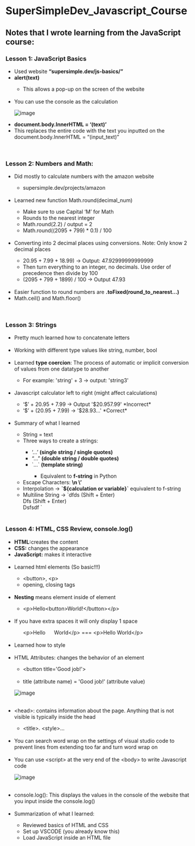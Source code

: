 # SuperSimpleDev_Javascript_Course

<h2>Notes that I wrote learning from the JavaScript course:</h2>

<h3>Lesson 1: JavaScript Basics</h3>
<ul>
  <li>Used website <b>“supersimple.dev/js-basics/”</b></li>
  <li><b>alert(text)</b></li>
  <ul>
        <li>This allows a pop-up on the screen of the website</li>
  </ul>
  <br>
  <li>You can use the console as the calculation</li>
  
  ![image](https://github.com/WCARL12/SuperSimpleDev_Javascript_Course/assets/139624156/29556356-104d-40c5-a9e7-25e16e113ca1)
  
  
  <li><b>document.body.InnerHTML = ‘(text)’</b></li>
  <li>This replaces the entire code with the text you inputted on the document.body.InnerHTML = “(input_text)”</li>
</ul>
<br>
<h3>Lesson 2: Numbers and Math:</h3>
<ul>
  <li>Did mostly to calculate numbers with the amazon website</li>
  <ul>
    <li>supersimple.dev/projects/amazon</li>
  </ul>
  <br>
  <li>Learned new function Math.round(decimal_num)</li>
  <ul>
    <li>Make sure to use Capital ‘M’ for Math</li>
    <li>Rounds to the nearest integer</li>
    <li>Math.round(2.2) / output = 2</li>
    <li>Math.round((2095 + 799) * 0.1) / 100</li>
  </ul>
  <br>
  <li>Converting into 2 decimal places using conversions. Note: Only know 2 decimal places</li>
  <ul>
    <li>20.95 + 7.99 + 18.99) -> Output: 47.92999999999999</li>
    <li>Then turn everything to an integer, no decimals.  Use order of precedence then divide by 100</li>
    <li>(2095 + 799 + 1899) / 100 -> Output 47.93</li>
  </ul>
  <br>
  <li>Easier function to round numbers are <b>.toFixed(round_to_nearest…)</b></li>
  <li>Math.ceil() and Math.floor()</li>
</ul>

<br>
<h3>Lesson 3: Strings</h3>
<ul>
  <li>Pretty much learned how to concatenate letters</li>
  <br>
  <li>Working with different type values like string, number, bool</li>
  <br>
  <li>Learned <b>type coercion</b>: The process of automatic or implicit conversion of values from one datatype to another</li>
  <ul>
    <li>For example: 'string' + 3 -> output: 'string3'</li>
  </ul>
  <br>
  <li>Javascript calculator left to right (might affect calculations)</li>
  <ul>
    <li>‘$’ + 20.95 + 7.99 -> Output '$20.957.99' *Incorrect*</li>
    <li>‘$’ + (20.95 + 7.99) -> '$28.93…' *Correct*</li>
  </ul>
  <br>
  <li>Summary of what I learned</li>
    <ul>
      <li>String = text</li>
      <li>Three ways to create a strings:</li>
      <ul>
        <li>‘...’ <b>(single string / single quotes)</b></li>
        <li>“...” <b>(double string / double quotes)</b></li>
        <li>`...` <b>(template string)</b></li>
        <ul>
          <li>Equivalent to <b>f-string</b> in Python</li>
        </ul>
      </ul>
      <li>Escape Characters: <b>\n \’</b></li>
      <li>Interpolation -> <b>`${calculation or variable}`</b> equivalent to f-string</li>
      <li>Multiline String -> `dfds  (Shift + Enter)<br>
Dfs (Shift + Enter) <br>
Dsfsdf ` 
</li>
<br>
    </ul>
</ul>
<h3>Lesson 4: HTML, CSS Review, console.log()</h3>

<ul>
  <li><b>HTML:</b>creates the content</li>
  <li><b>CSS:</b> changes the appearance</li>
  <li><b>JavaScript:</b> makes it interactive</li>
  <br>
  <li>Learned html elements (So basic!!!)</li>
  <ul>
    <li>&lt;button&gt;, &lt;p&gt;</li>
    <li>opening, closing tags</li>
  </ul>
  <br>
  <li><b>Nesting</b> means element inside of element</li>
  <ul>
    <li>&lt;p&gt;Hello&lt;button&gt;World!&lt;/button&gt;&lt;/p&gt;</li>
  </ul>
  <br>
  <li>If you have extra spaces it will only display 1 space</li>
  <ul>
    &lt;p&gt;Hello&nbsp;&nbsp;&nbsp;&nbsp;&nbsp;&nbsp;World&lt;/p&gt; === &lt;p&gt;Hello World&lt;/p&gt;
  </ul>
  <br>
  <li>Learned how to style</li>
  <br>
  <li>HTML Attributes: changes the behavior of an element</li>
  <ul>
    <li>
      &lt;button title='Good job!'&gt;
    </li>
  <br>
    <li>
      title (attribute name) = 'Good job!' (attribute value)
    </li>
  </ul>
  
  ![image](https://github.com/WCARL12/SuperSimpleDev_Javascript_Course/assets/139624156/88dbb235-41b1-4370-b896-521a1483d224)
  
  <br>
  <li>&lt;head&gt;: contains information about the page. Anything that is not visible is typically inside the head</li>
  <ul>
    <li>&lt;title&gt;. &lt;style&gt;...</li>
  </ul>
  <br>
  <li>You can search word wrap on the settings of visual studio code to prevent lines from extending too far and turn word wrap on</li>
  <br>
  <li>You can use &lt;script&gt; at the very end of the &lt;body&gt; to write Javascript code</li>
  
  ![image](https://github.com/WCARL12/SuperSimpleDev_Javascript_Course/assets/139624156/fbfb4dde-f737-4108-a4c0-e55945c56da0)

  <br>
<li>console.log(): This displays the values in the console of the website that you input inside the console.log()</li>
  <br>
<li>Summarization of what I learned:</li>
<ul>
  <li>Reviewed basics of HTML and CSS</li>
  <li>Set up VSCODE (you already know this)</li>
  <li>Load JavaScript inside an HTML file <script>, onclick=’’ </li>
  <li>Comments</li>
  <li>Console.log()</li>
	<br>
</ul>
</ul>

<h3>Lesson 5 Variables:</h3>
<ul>
  <li>What is a variable?</li>
  <ul>
    <li>A variable is a container where we can save a value and use it later</li>
  </ul>
  <br>
  <li>Ways to create variables:</li>
  <ul>
    <li>let x = 1</li>
    <li>const = 2</li>
    <li>var = 3</li>
  </ul>
  <br>
  <li>Variable Rules:</li>
  <ul>
    <li>Can't use special words / reserved words</li>
    <li>Can’t start with a number</li>
    <li>Can’t use special characters except: $ _</li>
  </ul>
  
  ![image](https://github.com/WCARL12/SuperSimpleDev_Javascript_Course/assets/139624156/40d3dd8c-f298-40f4-a10a-6bb9cf2eccc9)

![image](https://github.com/WCARL12/SuperSimpleDev_Javascript_Course/assets/139624156/421ad0fc-3ece-48ce-9e51-a4877b840ceb)

<li><b>;</b> means the end of an instruction</li>
<ul>
  <li>let x = 12; console.log(x); console.log(‘hello’);</li>
</ul>
  <br>
<li>Creating and reassigning variables</li>
<ul>
  <li>Creating variables -> let y = ‘Hello’;</li>
  <li>Reassigning variables -> y = ‘World’</li>
  <li>Note you do not need to use the “let” again if you want to reassign a new value inside a variable. “let” is for assigning new variables that has not been created yet.</li>
</ul>
  <br>
<li>Learned how to make buttons interactive in the website using Javascript ‘onclick’ and ‘variables’:</li>

![image](https://github.com/WCARL12/SuperSimpleDev_Javascript_Course/assets/139624156/7e52074a-0403-4adf-b0ad-7859671c0afa)

<li>Variable Re-assignment Shortcuts</li>

![image](https://github.com/WCARL12/SuperSimpleDev_Javascript_Course/assets/139624156/c1855d4e-5103-4b95-8c98-1a591473dd8f)

  <br>
<li>Naming Conventions:</li>

![image](https://github.com/WCARL12/SuperSimpleDev_Javascript_Course/assets/139624156/62ff9c32-3ec7-4018-b86d-8cf7da36efd5)

Note: Can't use kebab-case for Javascript. The standard for Javascript is camelCase
<br>
<li>Last thing I learned was "typeof"</li>
<ul>
  <li>console.log(typeof(variable))</li>
</ul>
<br>
<li>Summary of the lesson:</li>
<ul>
  <li>Variables = a way to store values</li>
  <li>Re-assign a variable</li>
  <li>Created the Cart Quantity feature</li>
  <li>Shortcuts for re-assigning a variable</li>
  <li>Naming conventions and best practices</li>
  <li>3 ways to create a variable: let, const, var</li>
</ul>
<br>
</ul>

<h3>Lesson 6: Booleans and If-Statements</h3>
<ul>
  <li>What are Booleans?</li>
  <ul>
    <li>Booleans are another type of value</li>
    <li>There are only 2 boolean values:</li>
    <ul>
      <li>True</li>
      <li>False</li>
    </ul>
  </ul>
  <br>
  <li>What is the purpse of booleans?</li>
  <ul>
    <li>A boolean value represents whether something is true or false.</li>
    <ul>
      <li>console.log(3 < 5) -> Output = true</li>
      <li>console.log(3 > 5) -> Output = false</li>
      <li>console.log(typeof(true)) -> Output = boolean</li>
    </ul>
  </ul>
          <br>
        <li>Learned <b>Comparison Operators</b></li>
        <ul>
          <li><b>Note:</b> The “==” operator compares the values on both sides and returns true if they are equal, <b>even if their types are different.</b></li>
          <ul><li>For example: 1 == ‘1’; // true</li></ul>
          <li><b>Note:</b> The “===” operator checks if the values are equal, but it also <b>checks if their types are the same.</b></li>
          <ul>
            <li>For example: 1 === '1'; // false</li>
          </ul>
        </ul>
          <br>
        
![image](https://github.com/WCARL12/SuperSimpleDev_Javascript_Course/assets/139624156/eb3a9f77-3042-4c1c-b673-a378e5b10a26)

  <br>
  <li><b>Order of Operations:</b></li>
  <br>

  ![image](https://github.com/WCARL12/SuperSimpleDev_Javascript_Course/assets/139624156/77a62b2c-4309-4c47-adac-feb93dd4bdb1)

  <li>console.log(3 > 5 - 5)</li>
  <ul>
    <li>This would first do the operation 5 - 5 then do the comparison 3 > 0
</li>
  </ul>
  <li>Comparison Operators have a <b>lower priority</b> than arithmetic operators</li>
  <br>
  <li><b>If Statements</b></li>
  <ul>
    <li>Lets us write multiple group of code and then decide which code to run</li>    
  <br>    
    
![image](https://github.com/WCARL12/SuperSimpleDev_Javascript_Course/assets/139624156/86140af7-5f10-4b9b-911e-8afd2d4876ad)
    <li>Using if-statements if you are old enough to drive:</li>
  <br>    
      ![image](https://github.com/WCARL12/SuperSimpleDev_Javascript_Course/assets/139624156/f2f23925-9ca4-4f6d-b09d-a75678d969d6)    

  </ul>
  <li>Any variable created inside {...} will only exist inside the { ... }</li>
  
![image](https://github.com/WCARL12/SuperSimpleDev_Javascript_Course/assets/139624156/ff827b3f-94db-4a80-91aa-8d07143c815d)

<p>This will result in error since the x variable is only available inside the { … } brackets
It is a local variable not a global variable.
</p>
<br>
  <li><b>Scope</b></li>
  <ul>Allows to avoid naming conflicts like similar to local and global variables</ul>
  <br>
  <li>Learned how to create rock paper scissors</li>\
  
  ![image](https://github.com/WCARL12/SuperSimpleDev_Javascript_Course/assets/139624156/7ae733cf-d769-4efa-ba50-1f0f2ff6dd97)

<li><b>Algorithm</b></li>
<ul>
  <li>An algorith is a set of steps to complete a task or solve a problem</li>
</ul>
<br>
<li><b>Math.random()</b></li>
<ul>
  <li>Displays a random floating number between 0 - 1</li>
  <li>Cannot change the value that goes up to or between like 1 - 10</li>
</ul>
<br>
<li><b>Logical Operators:</b></li>
<ul>
  <li><b>&& (AND operator)</b></li>
  <ul>
    <li><b>Both / all conditions must be True</b> in order to be True</li>
    <li>console.log(8 > 5 &&  7< 10) // True</li>
    <li>console.log(1 > 10 && 12 > 10) // False</li>
  </ul>
    <li><b>||</b> (OR operator)</li>
      <ul>
        <li><b>Only one condition of the condition or more must be true</b> in order to be true</li>
        <li>console.log(8 > 2 || 12 < 9) // True</li>
        <li>console.log(9 < 2 || ‘Carl’ === ‘Wico’) // False</li>
      </ul>
    <li><b>!</b> (NOT operator)</li>
      <ul>
        <li>Makes the value the opposite</li>
        <li>console.log(!true) // false</li>
        <li>console.log(!(12 > 2)) // False</li>
        <li>console.log(12 !== 9) // True</li>
      </ul>
          <br>
</ul>
  <li><b>Truthy Value</b></li>
          <ul>
            <li>A value that behaves just like true</li>
          </ul>
          <p>If (3){<br>
	console.log(‘Truthy’)<br>
} // Output is Truthy 
</p>

<li><b>Falsy value</b></li>
<ul>
	<li>A value that behaves just like false</li>
</ul>
<p>If (0){<br>
	console.log(‘Truthy’)<br>
} // No output 
</p>

![image](https://github.com/WCARL12/SuperSimpleDev_Javascript_Course/assets/139624156/381a7240-780d-42ad-88ff-45d6767cc169)
<br>
<li>Truthy and Falsy used for example IRL </li>

![image](https://github.com/WCARL12/SuperSimpleDev_Javascript_Course/assets/139624156/44d323c2-1d18-4c2d-b825-11fe4eafaff8)

<li><b>Shortcuts for If-Statements</b></li>

![image](https://github.com/WCARL12/SuperSimpleDev_Javascript_Course/assets/139624156/7e91e2e1-5eb9-47b5-a9f2-cf8bbdaeb172)

<li><b>Ternary Operator Example:</b></li>
<ul>
	<li>true ? console.log('truthy') : console.log('falsy')</li>

 ![image](https://github.com/WCARL12/SuperSimpleDev_Javascript_Course/assets/139624156/2dacb861-95b0-4580-b507-6f29dd2af211)

<li>let points = 110;<br>
Let type = points > 100 ? ‘gold’ : ‘silver’ ; 
</li>

![image](https://github.com/WCARL12/SuperSimpleDev_Javascript_Course/assets/139624156/23998a43-84dd-4e45-bb6a-4587f6b6b406)

<li>var result = (x > 10) ? "greater than 10" : (x < 5) ? "less than 5" : "between 5 and 10";</li>
</ul>
<br>
<li><b>Guard Operator</b></li>
<br>

![image](https://github.com/WCARL12/SuperSimpleDev_Javascript_Course/assets/139624156/9d081245-c298-447c-a836-4e91c0eac1eb)

<ul>
	<li>Similar to: </li>
	<li>Note if the value on the left is already false, it will not have to check the right one if it is true or false since AND operator both needs to be true in order to be true</li>
<li><b>This is a Short Circuit Evaluation</b></li>
</ul>

![image](https://github.com/WCARL12/SuperSimpleDev_Javascript_Course/assets/139624156/126f9c62-0bc1-44f6-a77f-560070d8d36d)



<li><b>Default Operator ||</b></li>
<br>

![image](https://github.com/WCARL12/SuperSimpleDev_Javascript_Course/assets/139624156/f30dc35f-0076-4bab-8d07-585d71c31cf1)

<ul>
	<li>Good for getting default values if there is no decision by the user.</li>
	<br>
</ul>

<h3>Lesson 7: Functions</h3>
<li>What is a function?</li>
<ul>
	<li>A function lets us reuse code</li>
</ul>
<br>
<li>Rules for funciton names:</li>

![image](https://github.com/WCARL12/SuperSimpleDev_Javascript_Course/assets/139624156/4e9e92e4-050f-4b27-bcec-49fad25c20b1)

<li>It is best practice to use camelCase for naming functions</li>
<br>
<li><b>Variable scope exists in functions as well.</b> Any variable that is created inside a function is only accessible inside of that function (local variable). Anything outside is global variable</li>
<br>
<li>Any variable between {...}, only exist between the {...}</li>
<br>
<li><b>Return Statement</b></li>
<ul>
	<li>Lets us get a value out of a function</li>
	<li>When we use a return statement, it ends the function immediately</li>


![image](https://github.com/WCARL12/SuperSimpleDev_Javascript_Course/assets/139624156/c6ba7cdf-5de5-45c3-9a81-762362bf492e)

![image](https://github.com/WCARL12/SuperSimpleDev_Javascript_Course/assets/139624156/d897b30f-23d8-4110-a31f-27e90bc3aa9e)

<li>The second image above, the value it will return is undefined</li>
</ul>
<br>
<li><b>Parameter</b></li>
<ul>
	<li>Allows a value to put into a function</li>
</ul>

![image](https://github.com/WCARL12/SuperSimpleDev_Javascript_Course/assets/139624156/3bedd21c-3ccf-4758-bb88-e088569cea45)

<li><b>Rules for Parameter Names:</b></li>

![image](https://github.com/WCARL12/SuperSimpleDev_Javascript_Course/assets/139624156/56bf89b9-4bc1-427f-a1a3-9e5d3cd074f8)

<li><b>Arguments</b></li>
<ul>
	<li>Arguments are the values you specifically give the function when you can call it.</li>
	<li>calculateTax(<b>argument</b>)</li>
</ul>
<p><b>Note:</b> If you did not give a value for a function that needs a argument, the value will be undefined but the function will still run</p>

![image](https://github.com/WCARL12/SuperSimpleDev_Javascript_Course/assets/139624156/5ccbb42b-2c4d-4a9d-bc25-8f0299562c0a)

<li><b>Parameter default value</b></li>
<ul>
	<li>You can also give parameters in the function a default value</li>
</ul>

![image](https://github.com/WCARL12/SuperSimpleDev_Javascript_Course/assets/139624156/13fc356c-8301-4d25-99e1-bbd32a1d0a55)

<li>You can also call functions inside a function in Javascript</li>
<br>
<li><b>Summary of the lesson</b></li>
<ul>
	<li>Functions = let us reuse code</li>
	<li>Return = gets a value out of a function</li>
	<li>Parameter = put values into a function</li>
	<br>
</ul>
<h3>Lesson 8: Objects</h3>
<li><b>What is an Object?</b></li>
<ul>
	<li>An object groups multiple values together</li>
	<li>Use multiple values together.</li>
	<li>Property Value pair</li>
	<li>An object is also another type of value</li>
	
</ul>
<br>
<li><b>Why do we use Objects?</b></li>
<ul>
	<li>Make our code more organized</li>
	<li>Allows to group variables into one object (encapsulation)</li>
</ul>
<br>
<li><b>Example of Object in Javascript:</b></li>

![image](https://github.com/WCARL12/SuperSimpleDev_Javascript_Course/assets/139624156/14fc3b48-5451-46f8-83d2-bfc301d5c57c)

![image](https://github.com/WCARL12/SuperSimpleDev_Javascript_Course/assets/139624156/9fbd4857-440e-40e6-92a4-5d7b8cee56f4)

<li><b>Changing the value inside of an object</b></li>
<ul>
	<li>Use <b>Dot Notation</b></li>
	<ul>
		<li>console.log(object_name.property)</li>
	</ul>
	<br>
	<li>Use <b>Bracket Notation</b></li>
	<ul>
		<li>console.log(object_name[‘property’])</li>
		<li>Lets us use properties that don’t work with dot notation</li>
		<li>For example: <b>console.log(product.delivery-time) will not work</b> because Javascript thinks you are using the arithmetic operator “ <b>-</b> ”.</li>
		<li>console.log(product.[“delivery-time”]) <b>will work</b></li>
	</ul>
	<br>
	<li>If you access a property that does not exist it will return as undefined</li>
</ul>

![image](https://github.com/WCARL12/SuperSimpleDev_Javascript_Course/assets/139624156/08b25fba-f517-4a6e-a6db-cb7397c65ee4)

<li>Bracket Notation Objects Example:</li>
<ul>Note that the first image below will create a syntax error while the second and third image works fine</ul>

![image](https://github.com/WCARL12/SuperSimpleDev_Javascript_Course/assets/139624156/9f3c8bc6-22ea-47fb-8cc5-6e5b00a9f9b3)

![image](https://github.com/WCARL12/SuperSimpleDev_Javascript_Course/assets/139624156/f9cda9a9-a06c-4458-b144-c2fe68485ec8)

![image](https://github.com/WCARL12/SuperSimpleDev_Javascript_Course/assets/139624156/bc0eb0ab-368a-432e-b317-a4b545f66eda)

<li><b>Adding a new property inside an object</b></li>
<ul>
	<li>objectName.newPropertyName = newValue</li>
</ul>

![image](https://github.com/WCARL12/SuperSimpleDev_Javascript_Course/assets/139624156/b04e4483-cab1-4d65-a057-4d57426913ee)

<li><b>Nested Object</b></li>
<ul>
	<li>Allows to create objects inside of an object</li>
</ul>

![image](https://github.com/WCARL12/SuperSimpleDev_Javascript_Course/assets/139624156/907738f3-4ea1-474d-b164-a260c25bc232)

<li>Accessing values inside of nested object</li>
<ul>
	<li><b>console.log(product2.rating.count)</b></li>
	<li><b>console.log(product2[“rating”][“count”])</b></li>
</ul>
<br>
<li><b>Functions inside an object</b></li>

![image](https://github.com/WCARL12/SuperSimpleDev_Javascript_Course/assets/139624156/fa15294c-97a2-4d7d-bc42-8830a7b52b4c)

<li>A function inside of an object is called a <b>method</b></li>
<ul>
	<li>An example of a method is Math.random(), console.log() </li>
</ul>

![image](https://github.com/WCARL12/SuperSimpleDev_Javascript_Course/assets/139624156/0dd9a1e6-3618-4510-b41e-b9a5391d1078)

<li>Learned 2 more built-in objects</li>
<ul>
	<li><b>JSON</b></li>
	<li><b>localStorage</b></li>
</ul>
<li><b>JSON</b></li>
<ul>
	<li>A Javascript Object Notation</li>
	<li>A syntax</li>
	<li><b>Similar to Javascript object</b></li></li>
	<li><b>But has less features</b></li>
	<li>All property <b>must use double quotes</b></li>
	<li>JSON <b>does not support functions</b></li>
</ul>
<li><b>JSON syntax can be understood by almost all programming languages and it is more universal</b></li>

![image](https://github.com/WCARL12/SuperSimpleDev_Javascript_Course/assets/139624156/3359426b-263d-4635-8275-ceb129afa61c)

<li><b>When do we use JSON?</b></li>
<ul>
	<li>When we send data between computers that might use different programming languages</li>
	<li>When we store data</li>
</ul>
<li>Built-in JSON Object</li>
<ul>
	<li>Convert: JavaScript Object -> JSON</li>
	<ul>
		<li><b>JSON.stringify(objectToConvertToJSON)</b></li>
	</ul>
	<li>Convert: JSON -> Javascript Object</li>
	<ul>
		<li><b>JSON.parse(jsonStringToConvertToJavascript)</b></li>
	</ul>
 	<li>Note you do not need to stringify a value if it is already a string only if it is not a string like an object then you have to stringify it</li>
	
</ul>

![image](https://github.com/WCARL12/SuperSimpleDev_Javascript_Course/assets/139624156/8850bb9e-1b3c-4c63-b5bf-135705b0eee3)

<li>Built-in object <b>localStorage</b></li>
<ul>
	<li>Save values more permanently</li>
	<li>The problem is variables are temporary</li>
	<li>If we refresh / close the page, all the variables are deleted</li>
	<li>localStorage only supports strings</li>
</ul>
<br>
<li><b>localStorage.setItem(“giveAccessName”, valueToSave)</b></li>
<ul>
	<li>This saves the value in the storage</li>
</ul>
<br>
<li><b>localStorage.getItem("getAccessNameStorage")</b></b></li>
<ul>
	<li>Gets the value inside the local storage</li>
</ul>
<br>
<li><b>localStorage.removeItem(“removeAccessNameStorage”)</b></li>
<ul>
	<li>Good for resetting a value like a cart or a score</li>
	<li>Note: You also need to <b>handle the null value</b> that comes with removing a local storage value
</li>
</ul>
<br>

![image](https://github.com/WCARL12/SuperSimpleDev_Javascript_Course/assets/139624156/3ea0beb7-d67d-46d2-813d-a0b30fd2e3ea)

<li><b>null vs undefined</b></li>

![image](https://github.com/WCARL12/SuperSimpleDev_Javascript_Course/assets/139624156/a3f35b94-540b-435a-9777-07cebe0aa1ee)

<br>
<li><b>Auto-Boxing</b></li>
<ul>
	<li>This happens when strings are automatically wrap in an object</li>
	<li>Auto-Boxing also <b>works with values like numbers and booleans</b>but <b>does not with null and undefined</b></li>
</ul>

![image](https://github.com/WCARL12/SuperSimpleDev_Javascript_Course/assets/139624156/22cae8ec-1415-4e16-b3e8-4bbb8bb04cbe)

![image](https://github.com/WCARL12/SuperSimpleDev_Javascript_Course/assets/139624156/eb57fd5d-8ce2-4ca2-b52e-ba92454503ab)

<p>This is an example of Auto-Boxing. Javascript puts the string ‘hello’ as an object and can give it <b>property .length and method like .toUpperCase()</b>
</p>
<br>
<li><b></b>Objects are references</li>
<ul>
	<li>The object is somewhere else in the computer’s memory</li>
	<li>When using const as a way to make a object you cannot change the reference but you can change the values inside of it</li>
</ul>

![image](https://github.com/WCARL12/SuperSimpleDev_Javascript_Course/assets/139624156/30d96dc3-2a5e-4d34-b5f2-b5d21ab79fec)

<li>The image below is, the variable object2 copies reference of object1</li>

![image](https://github.com/WCARL12/SuperSimpleDev_Javascript_Course/assets/139624156/025137f6-b2c4-4827-a923-9839db7fa9aa)

<li>Note if you change the values inside of object1 the values for object2 will change as well since they both have the same reference. The output below will be Good job! For both </li>

![image](https://github.com/WCARL12/SuperSimpleDev_Javascript_Course/assets/139624156/b0a0c748-4c70-469b-8712-fff6b98e12bc)

<li>If you create another object that does not have the same reference or memory like the one below and compare them if they are the same. The boolean output will be false. <b>You are comparing the references, not the values inside.</b></li>

![image](https://github.com/WCARL12/SuperSimpleDev_Javascript_Course/assets/139624156/5e463989-c5b2-4ad6-b8fc-228d6a3a87be)

<li><b>Shortcuts for Objects:</b></li>
<br>
<li><b>Destructuring</b></li>
<ul>
	<li>Easier way to take properties out of an object</li>
</ul>

![image](https://github.com/WCARL12/SuperSimpleDev_Javascript_Course/assets/139624156/7963fb43-758e-455a-b355-4d71c23e1778)

<br>
<li><b>Shorthand Property Shortcut</b></li>

![image](https://github.com/WCARL12/SuperSimpleDev_Javascript_Course/assets/139624156/299dbeec-3b23-4c26-9e02-f55f56cee3a3)

<p><b>Note:</b>There is already a variable (message) that was created from destructuring shortcut</p>
<br>
<li><b>Shorthand Method Shortcut</b></li>

![image](https://github.com/WCARL12/SuperSimpleDev_Javascript_Course/assets/139624156/7573e7df-ccfa-44b3-a411-cf66226b0b3e)

<li><b>Summary of what I learned:</b></li>
<ul>
	<li>Objects - group related values together</li>
	<li>Added a score to Rock Paper Scissors</li>
	<li>Built-in objects (JSON, localStorage)</li>
	<li>More details (null, auto-boxing, references)</li>
	<li>Shortcuts (destructuring, shorthand property, shorthand method)</li>
</ul>
<h3>Lesson 9: Document Object Model (DOM)</h3>
<li>DOM is another built in object</li>
<ul>
	<li>Document Object</li>
	<li><b>document.body.innerHTML</b> = 'hello' // <body></li>
	<li><b>document.title</b> = ‘Good Job! // <title>’</li>
</ul>
		<br>
		<li>The document objects represents / models the webpage</li>
		<li>document also has methods</li>
		<ul>
			<li>document.querySelector(‘buttons’)</li>
		</ul>
	<br>
	<li>We can have html elements inside Javascript</li>
		<ul>
			<li><b>document.body.innerHTML</b> = ‘Changed’</li>
			<li><b>document.body.innerHTML</b> = ‘<button>Hello</button’</li>
		</ul>
	<br>
	<li>The DOM combines JavaScript and HTML together</li>
	<br>
	<li>console.log(document.body.innerHTML)</li>
		<ul>
			<li>This displays all the elements inside the body of HTML</li>
		</ul>
				
  ![image](https://github.com/WCARL12/SuperSimpleDev_Javascript_Course/assets/139624156/cc05ea95-dba8-4d37-9dc3-d8ebcf0e14da)

<li><b>document.querySelector(“element”)</b></li>
	<ul>
		<li>Lets us get any element from the page and put it inside a Javascript</li>
	</ul>

 ![image](https://github.com/WCARL12/SuperSimpleDev_Javascript_Course/assets/139624156/1f9c6315-602b-4b17-99aa-f65f388b6d5d)

<li>
HTML element also has properties like innerHTML which lets us see the values it holds
</li>

![image](https://github.com/WCARL12/SuperSimpleDev_Javascript_Course/assets/139624156/a0776ba2-5e5b-4313-8c9c-f778a200cbe1)

<p>
The output for the image above is “Hello”
</p>
<li>Changing the value inside a html element</li>

![image](https://github.com/WCARL12/SuperSimpleDev_Javascript_Course/assets/139624156/34ac8e86-8d37-486c-83e2-1d8c6b12ffba)

<p>
This now change the value of ‘Hello’ to ‘Changed’
</p>
<br>
<li>Note if you have 2 buttons and you did document.querySelector(“buttons”).innerHTML = ‘Changed’; <b>You will only change the value of the first button, not every button you have created.</b></li>

![image](https://github.com/WCARL12/SuperSimpleDev_Javascript_Course/assets/139624156/4f51356d-96ad-4c66-adaf-407ed342ba31)

![image](https://github.com/WCARL12/SuperSimpleDev_Javascript_Course/assets/139624156/5c5a6946-673a-4241-91e9-683ed4dff290)

<li>Using document.querySelector().innerhtml to target a element’s class</li>
<ul>
	<li>Add “ <b>.</b> ” <b>/ dot</b> at the very start of the ( ) to target the class of an element</li>
</ul>

![image](https://github.com/WCARL12/SuperSimpleDev_Javascript_Course/assets/139624156/a51a21fc-518e-4265-9bfa-d084ed5b518a)

<li>It is better to add “<b>js-</b>”for class elements you want to target in your JavaScript</li>
<br>
<li>Storing a HTML element inside a variable in JavaScript</li>
<ul>
	<li>It is also good practice to end in a ‘Element’ / “Elem”at the end of a variable name to show that it is an element variable</li>
</ul>

![image](https://github.com/WCARL12/SuperSimpleDev_Javascript_Course/assets/139624156/658ec1a9-a7d6-4fee-b69f-f949a178bcc0)

<li>
Learned how to to the youtube subscribe button with JavaScript’s interactivity
</li>

![image](https://github.com/WCARL12/SuperSimpleDev_Javascript_Course/assets/139624156/c0f92a3a-e1c4-4b98-bf04-17444fcf158c)

<li><b>Note for Javascript Interactivity</b></li>
<ul>
	<li>When assigning a html element to a variable, use a document.querySelector(). Do not add the .innerHTML <b>but assign the entire object of querySelector()</b></li>
	<li>When comparing if the element’s text is true <b>use .InnerText to compare</b> if it is what it is without the extra space. If you use innerHTML it will compare the text with the space which is most likely end up false</li>
	<li>If you want to change the value inside the HTML element <b>use the .innerHTML to change the value inside</b></li>
</ul>
<br>
<li>Recommend to use functions to make the code much more organized
</li>
<br>
<li><b>htmlVariable.value</b></li>
<ul>
	<li>This allows you to get the value from an input</li>
</ul>

![image](https://github.com/WCARL12/SuperSimpleDev_Javascript_Course/assets/139624156/3eee0c0f-0c04-4e01-8e0b-720b48abf802)

<li>Whenever we get a value from the DOM, the value will be a string.</li>
<ul>
	<li>If you are going to do a calculation and the value is a string then you can use the Number() to change the type of the value.</li>
</ul>

![image](https://github.com/WCARL12/SuperSimpleDev_Javascript_Course/assets/139624156/3cd2b700-ea77-4e41-803f-0f6389c4b56b)

<li>Learned new attribute <b>onkeydown=””</b></li>
<ul>
	<li>This is an event listener and make you see what is being typed when the user is typing</li>
	<li>You can console.log(event) which is an object that is provided for you to see the different types of attributes when the user is typing.</li>
	<li>event.key will display what the user is typing down for the input in the console</li>
	<li>There is also a onkeyup which happens when a key is pressed and released</li>
</ul>

![image](https://github.com/WCARL12/SuperSimpleDev_Javascript_Course/assets/139624156/9ce92daf-078c-4580-8c1e-631fa7a0b562)

![image](https://github.com/WCARL12/SuperSimpleDev_Javascript_Course/assets/139624156/a80af18f-9e9d-4f45-acd2-65a516714729)

<li>Also learned variable.style.display = ‘none’</li>
<li>Also learned variable.style.display = ‘block’</li>

![image](https://github.com/WCARL12/SuperSimpleDev_Javascript_Course/assets/139624156/a210622a-f01d-4d74-9309-abdcc09f8f8a)

![image](https://github.com/WCARL12/SuperSimpleDev_Javascript_Course/assets/139624156/0244e762-9006-4ed8-8d06-3ebeea22b676)

<li>Different attributes you can use for Event Listeners
</li>

![image](https://github.com/WCARL12/SuperSimpleDev_Javascript_Course/assets/139624156/888f65fd-40e1-4e89-a789-64d6e13b70e0)

<li>Unnecessary information “window” object</li>
<ul>
	<li>You can also use window.console.log()</li>
	<li>window.alert()</li>
</ul>

<li><b>Summary of the lesson:</b></li>
<ul>
	<li>Document Object Model (DOM)</li>
	<li>document.querySelector(...)</li>
	<li>.innerHTML</li>
	<li>.innerText</li>
	<li>3 projects using the DOM</li>
	<li>onkeydown=”...”</li>
	<li>More details about strings + window object</li>
</ul>
</ul>


